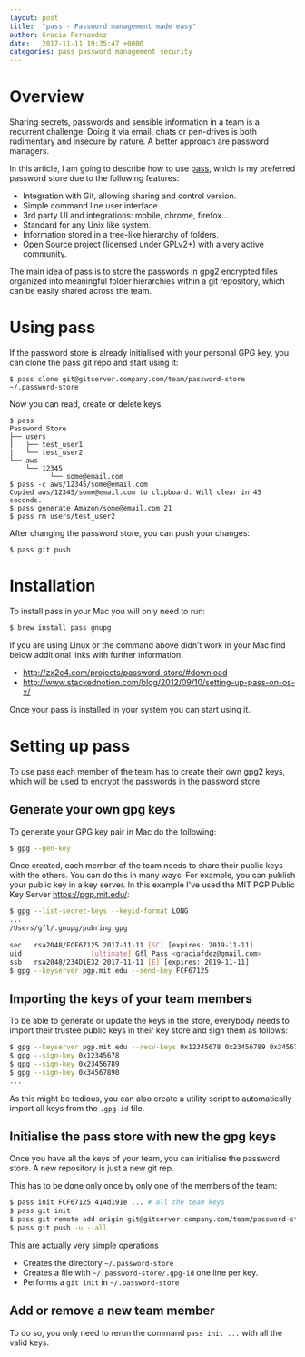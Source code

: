 ```yaml
---
layout: post
title:  "pass - Password management made easy"
author: Gracia Fernandez
date:   2017-11-11 19:35:47 +0000
categories: pass password management security
---
```


Overview
========

Sharing secrets, passwords and sensible information in a team is a recurrent challenge. Doing it via email, chats or pen-drives is both rudimentary and insecure by nature. A better approach are password managers.  

In this article, I am going to describe how to use [pass](https://www.passwordstore.org/), which is my preferred password store due to the following features:

* Integration with Git, allowing sharing and control version.
* Simple command line user interface.
* 3rd party UI and integrations: mobile, chrome, firefox…
* Standard for any Unix like system.
* Information stored in a tree-like hierarchy of folders.
* Open Source project (licensed under GPLv2+) with a very active community.

The main idea of pass is to store the passwords in gpg2 encrypted files organized into meaningful folder hierarchies within a git repository, which can be easily shared across the team.

Using pass
==========

If the password store is already initialised with your personal GPG key, 
you can clone the pass git repo and start using it:

```
$ pass clone git@gitserver.company.com/team/password-store ~/.password-store

```

Now you can read, create or delete keys

```
$ pass
Password Store
├── users
|   ├── test_user1
|   └── test_user2
└── aws
    └── 12345
          └── some@email.com
$ pass -c aws/12345/some@email.com
Copied aws/12345/some@email.com to clipboard. Will clear in 45 seconds.
$ pass generate Amazon/some@email.com 21 
$ pass rm users/test_user2
```

After changing the password store, you can push your changes:

```
$ pass git push
```

Installation
============

To install pass in your Mac you will only need to run:

```bash
$ brew install pass gnupg
```

If you are using Linux or the command above didn’t work in your Mac find below additional links with further information:
* http://zx2c4.com/projects/password-store/#download
* http://www.stackednotion.com/blog/2012/09/10/setting-up-pass-on-os-x/

Once your pass is installed in your system you can start using it. 

Setting up pass
===============

To use pass each member of the team has to create their own gpg2 keys, which will be used to encrypt the passwords in the password store.
 
Generate your own gpg keys
--------------------------

To generate your GPG key pair in Mac do the following:

```bash
$ gpg --gen-key
```

Once created, each member of the team needs to share their public keys with the others. You can do this in many ways. For example, you can publish your public key in a key server. In this example I've used the MIT PGP Public Key Server https://pgp.mit.edu/:

```bash
$ gpg --list-secret-keys --keyid-format LONG
...
/Users/gfl/.gnupg/pubring.gpg
----------------------------------
sec   rsa2048/FCF67125 2017-11-11 [SC] [expires: 2019-11-11]
uid                 [ultimate] Gfl Pass <graciafdez@gmail.com>
ssb   rsa2048/234D1E32 2017-11-11 [E] [expires: 2019-11-11]
$ gpg --keyserver pgp.mit.edu --send-key FCF67125
```

Importing the keys of your team members
----------------------------------------

To be able to generate or update the keys in the store, everybody needs to import their trustee public keys in their key store and sign them as follows:

```bash
$ gpg --keyserver pgp.mit.edu --recv-keys 0x12345678 0x23456789 0x34567890 ...
$ gpg --sign-key 0x12345678
$ gpg --sign-key 0x23456789
$ gpg --sign-key 0x34567890
...
```

As this might be tedious, you can also create a utility script to automatically import all keys from the `.gpg-id` file.

Initialise the pass store with new the gpg keys
------------------------------------------

Once you have all the keys of your team, you can initialise the password store. A new repository is just a new git rep.

This has to be done only once by only one of the members of the team:

```bash
$ pass init FCF67125 414d191e ... # all the team keys
$ pass git init
$ pass git remote add origin git@gitserver.company.com/team/password-store
$ pass git push -u --all
```

This are actually very simple operations
 * Creates the directory `~/.password-store`
 * Creates a file with `~/.password-store/.gpg-id` one line per key.
 * Performs a `git init` in `~/.password-store`

Add or remove a new team member
-------------------------------

To do so, you only need to rerun the command `pass init ...` with all the valid keys.

